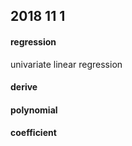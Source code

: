 ## 2018 11 1

#### regression

univariate linear regression

#### derive

#### polynomial

#### coefficient
